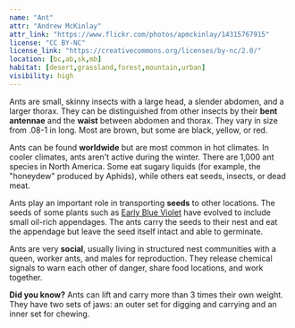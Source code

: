 ```yaml
---
name: "Ant"
attr: "Andrew McKinlay"
attr_link: "https://www.flickr.com/photos/apmckinlay/14315767915"
license: "CC BY-NC"
license_link: "https://creativecommons.org/licenses/by-nc/2.0/"
location: [bc,ab,sk,mb]
habitat: [desert,grassland,forest,mountain,urban]
visibility: high
---
```

Ants are small, skinny insects with a large head, a slender abdomen, and a larger thorax. They can be distinguished from other insects by their **bent antennae** and the **waist** between abdomen and thorax. They vary in size from .08-1 in long. Most are brown, but some are black, yellow, or red.

Ants can be found **worldwide** but are most common in hot climates. In cooler climates, ants aren't active during the winter. There are 1,000 ant species in North America. Some eat sugary liquids (for example, the "honeydew" produced by Aphids), while others eat seeds, insects, or dead meat.

Ants play an important role in transporting **seeds** to other locations. The seeds of some plants such as [Early Blue Violet](/plants/earlyvio/) have evolved to include small oil-rich appendages. The ants carry the seeds to their nest and eat the appendage but leave the seed itself intact and able to germinate.

Ants are very **social**, usually living in structured nest communities with a queen, worker ants, and males for reproduction. They release chemical signals to warn each other of danger, share food locations, and work together.

**Did you know?** Ants can lift and carry more than 3 times their own weight. They have two sets of jaws: an outer set for digging and carrying and an inner set for chewing.
